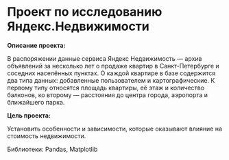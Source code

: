# Проект по исследованию Яндекс.Недвижимости

**Описание проекта:**

В распоряжении данные сервиса Яндекс Недвижимость — архив объявлений за несколько лет о продаже квартир в Санкт-Петербурге и соседних населённых пунктах. О каждой квартире в базе содержится два типа данных: добавленные пользователем и картографические. К первому типу относятся площадь квартиры, её этаж и количество балконов, ко второму — расстояния до центра города, аэропорта и ближайшего парка.

**Цель проекта:**

Установить особенности и зависимости, которые оказывают влияние на стоимость недвижимости.

Библиотеки:
Pandas, Matplotlib
